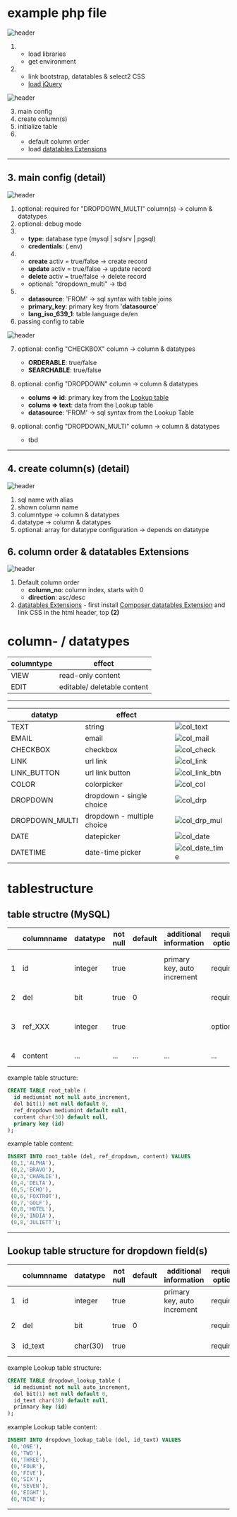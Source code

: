 # example php file

![header](https://datatableswebutility.net/img/docs/header.jpg)

1. - load libraries
   - get environment
2. - link bootstrap, datatables & select2 CSS
   - [load jQuery](https://api.jquery.com/)

![header](https://datatableswebutility.net/img/docs/body_1.jpg)

3. main config
4. create column(s)
5. initialize table
6. - default column order
   - load [datatables Extensions](https://datatables.net/extensions/index)

---

## 3. main config (detail)

![header](https://datatableswebutility.net/img/docs/basecfg_1.jpg)

1. optional: required for "DROPDOWN_MULTI" column(s) -> column & datatypes
2. optional: debug mode
3. - **type**: database type (mysql | sqlsrv | pgsql)
   - **credentials**: (.env)
4. - **create** activ = true/false -> create record
   - **update** activ = true/false -> update record
   - **delete** activ = true/false -> delete record
   - optional: "dropdown_multi" -> tbd
5. - **datasource**: 'FROM' -> sql syntax with table joins
   - **primary_key**: primary key from '**datasource**'
   - **lang_iso_639_1**: table language de/en
6. passing config to table

![header](https://datatableswebutility.net/img/docs/basecfg_2.jpg)

7. optional: config "CHECKBOX" column -> column & datatypes

   - **ORDERABLE**: true/false
   - **SEARCHABLE**: true/false

8. optional: config "DROPDOWN" column -> column & datatypes

   - **colums => id**: primary key from the [Lookup table](https://en.wikipedia.org/wiki/Lookup_table)
   - **colums => text**: data from the Lookup table
   - **datasource**: 'FROM' -> sql syntax from the Lookup Table

9. optional: config "DROPDOWN_MULTI" column -> column & datatypes

   - tbd

---

## 4. create column(s) (detail)

![header](https://datatableswebutility.net/img/docs/create_column.jpg)

1. sql name with alias
2. shown column name
3. columntype -> column & datatypes
4. datatype -> column & datatypes
5. optional: array for datatype configuration -> depends on datatype

## 6. column order & datatables Extensions

![header](https://datatableswebutility.net/img/docs/sort_ext_1.jpg)

1. Default column order
   - **column_no**: column index, starts with 0
   - **direction**: asc/desc
2. [datatables Extensions](https://datatables.net/extensions/index) - first install [Composer datatables Extension](https://packagist.org/packages/datatables.net/datatables.net?query=datatables.net%20extensions) and link CSS in the html header, top **(2)**

# column- / datatypes

| columntype | effect                      |
| ---------- | --------------------------- |
| VIEW       | read-only content           |
| EDIT       | editable/ deletable content |

---

| datatyp        | effect                     |                                                                               |
| -------------- | -------------------------- | ----------------------------------------------------------------------------- |
| TEXT           | string                     | ![col_text](https://datatableswebutility.net/img/docs/col_text.jpg)           |
| EMAIL          | email                      | ![col_mail](https://datatableswebutility.net/img/docs/col_mail.jpg)           |
| CHECKBOX       | checkbox                   | ![col_check](https://datatableswebutility.net/img/docs/col_check.jpg)         |
| LINK           | url link                   | ![col_link](https://datatableswebutility.net/img/docs/col_link.jpg)           |
| LINK_BUTTON    | url link button            | ![col_link_btn](https://datatableswebutility.net/img/docs/col_link_btn.jpg)   |
| COLOR          | colorpicker                | ![col_col](https://datatableswebutility.net/img/docs/col_col.jpg)             |
| DROPDOWN       | dropdown - single choice   | ![col_drp](https://datatableswebutility.net/img/docs/col_drp.jpg)             |
| DROPDOWN_MULTI | dropdown - multiple choice | ![col_drp_mul](https://datatableswebutility.net/img/docs/col_drp_mul.jpg)     |
| DATE           | datepicker                 | ![col_date](https://datatableswebutility.net/img/docs/col_date.jpg)           |
| DATETIME       | date-time picker           | ![col_date_time](https://datatableswebutility.net/img/docs/col_date_time.jpg) |

# tablestructure

## table structre (MySQL)

|     | columnname | datatype | not null | default | additional information      | required/ optional | remarks                         |
| :-: | ---------- | -------- | -------- | ------- | --------------------------- | ------------------ | ------------------------------- |
|  1  | id         | integer  | true     |         | primary key, auto increment | required           | row ID reqired for datatables   |
|  2  | del        | bit      | true     | 0       |                             | required           | logical delete                  |
|  3  | ref_XXX    | integer  | true     |         |                             | optional           | lookup ID for Dropdown Field(s) |
|  4  | content    | ...      | ...      | ...     | ...                         | ...                | field content                   |

example table structure:

```SQL
CREATE TABLE root_table (
  id mediumint not null auto_increment,
  del bit(1) not null default 0,
  ref_dropdown mediumint default null,
  content char(30) default null,
  primary key (id)
);
```

example table content:

```SQL
INSERT INTO root_table (del, ref_dropdown, content) VALUES
 (0,1,'ALPHA'),
 (0,2,'BRAVO'),
 (0,3,'CHARLIE'),
 (0,4,'DELTA'),
 (0,5,'ECHO'),
 (0,6,'FOXTROT'),
 (0,7,'GOLF'),
 (0,8,'HOTEL'),
 (0,9,'INDIA'),
 (0,8,'JULIETT');
```

---

## Lookup table structure for dropdown field(s)

|     | columnname | datatype | not null | default | additional information      | required/ optional | remarks          |
| :-: | ---------- | -------- | -------- | ------- | --------------------------- | ------------------ | ---------------- |
|  1  | id         | integer  | true     |         | primary key, auto increment | required           | ID (ref_XXX)     |
|  2  | del        | bit      | true     | 0       |                             | required           | logical delete   |
|  3  | id_text    | char(30) | true     |         |                             | required           | dropdown content |

example Lookup table structure:

```SQL
CREATE TABLE dropdown_lookup_table (
  id mediumint not null auto_increment,
  del bit(1) not null default 0,
  id_text char(30) default null,
  primnary key (id)
);
```

example Lookup table content:

```SQL
INSERT INTO dropdown_lookup_table (del, id_text) VALUES
 (0,'ONE'),
 (0,'TWO'),
 (0,'THREE'),
 (0,'FOUR'),
 (0,'FIVE'),
 (0,'SIX'),
 (0,'SEVEN'),
 (0,'EIGHT'),
 (0,'NINE');
```

---
